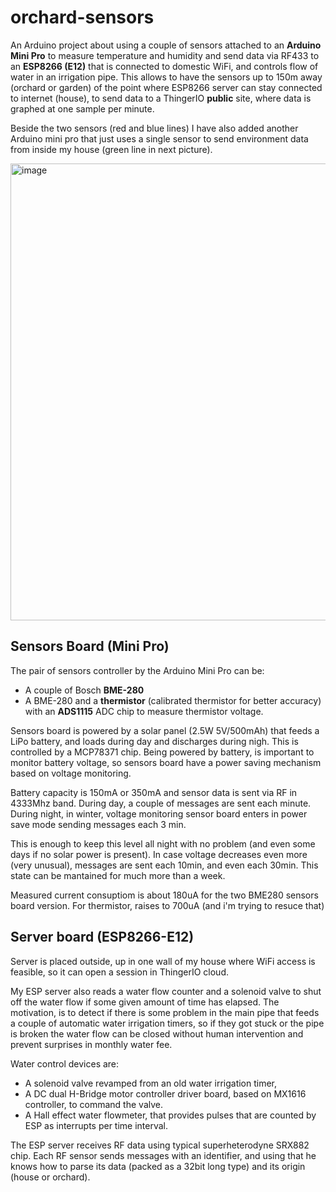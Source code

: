 # orchard-sensors
An Arduino project about using a couple of sensors attached to an **Arduino Mini Pro** to measure temperature and humidity and send data via RF433 to an **ESP8266 (E12)** that is connected to domestic WiFi, and controls flow of water in an irrigation pipe.
This allows to have the sensors up to 150m away (orchard or garden) of the point where ESP8266 server can stay connected to internet (house), to send data to a ThingerIO **public** site, where data is graphed at one sample per minute.

Beside the two sensors (red and blue lines) I have also added another Arduino mini pro that just uses a single sensor to send environment data from inside my house (green line in next picture).

<img width="1570" height="731" alt="image" src="https://github.com/user-attachments/assets/43d3f4d0-9b45-4532-90d5-284b1128df6d" />


<h2>Sensors Board (Mini Pro)</h2>
The pair of sensors controller by the Arduino Mini Pro can be:

- A couple of Bosch **BME-280**
- A BME-280 and a **thermistor** (calibrated thermistor for better accuracy) with an **ADS1115** ADC chip to measure thermistor voltage.
 
Sensors board is powered by a solar panel (2.5W 5V/500mAh) that feeds a LiPo battery, and loads during day and discharges during nigh. This is controlled by a MCP78371 chip.
Being powered by battery, is important to monitor battery voltage, so sensors board have a power saving mechanism based on voltage monitoring. 

Battery capacity is 150mA or 350mA and sensor data is sent via RF in 4333Mhz band. During day, a couple of messages are sent each minute. During night, in winter, voltage monitoring sensor board enters in power save mode sending messages each 3 min. 

This is enough to keep this level all night with no problem (and even some days if no solar power is present). In case voltage decreases even more (very unusual), messages are sent each 10min, and even each 30min. This state can be mantained for much more than a week.

Measured current consuptiom is about 180uA for the two BME280 sensors board version. For thermistor, raises to 700uA (and i'm trying to resuce that)

<h2>Server board (ESP8266-E12)</h2>
Server is placed outside, up in one wall of my house where WiFi access is feasible, so it can open a session in ThingerIO cloud.

My ESP server also reads a water flow counter and a solenoid valve to shut off the water flow if some given amount of time has elapsed. 
The motivation, is to detect if there is some problem in the main pipe that feeds a couple of automatic water irrigation timers, so if they got stuck or the pipe is broken the water flow can be closed without human intervention and prevent surprises in monthly water fee.

Water control devices are:
- A solenoid valve revamped from an old water irrigation timer,
- A DC dual H-Bridge motor controller driver board, based on MX1616 controller, to command the valve.
- A Hall effect water flowmeter, that provides pulses that are counted by ESP as interrupts per time interval.

The ESP server receives RF data using typical superheterodyne SRX882 chip. Each RF sensor sends messages with an identifier, and using that he knows how to parse its data (packed as a 32bit long type) and its origin (house or orchard). 

